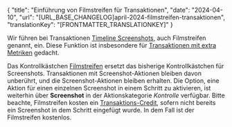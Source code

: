 {
  "title": "Einführung von Filmstreifen für Transaktionen",
  "date": "2024-04-10",
  "url": "[URL_BASE_CHANGELOG]april-2024-filmstreifen-transaktionen",
  "translationKey": "[FRONTMATTER_TRANSLATIONKEY]"
}

Wir führen bei Transaktionen [Timeline Screenshots]([LINK_URL_1]), auch Filmstreifen genannt, ein. Diese Funktion ist insbesondere für [Transaktionen mit extra Metriken]([LINK_URL_2]) gedacht.

Das Kontrollkästchen [Filmstreifen]([LINK_URL_3]) ersetzt das bisherige Kontrollkästchen für Screenshots. Transaktionen mit Screenshot-Aktionen bleiben davon unberührt, und die Screenshot-Aktionen bleiben erhalten. Die Option, eine Aktion für einen einzelnen Screenshot in einem Schritt zu aktivieren, ist weiterhin über **Screenshot** in der Aktionskategorie *Kontrolle* verfügbar. Bitte beachte, Filmstreifen kosten ein [Transaktions-Credit]([LINK_URL_4]), sofern nicht bereits ein Screenshot in dem Schritt eingefügt wurde. In dem Fall ist der Filmstreifen kostenlos.